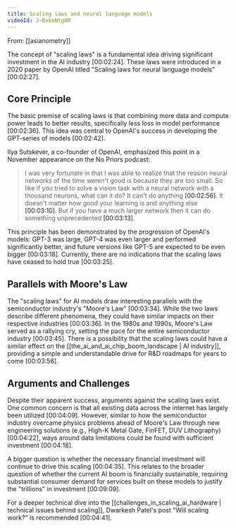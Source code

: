 ```yaml
---
title: Scaling laws and neural language models
videoId: J-BvkmNtgAM
---
```


From: [[asianometry]] <br/> 

The concept of "scaling laws" is a fundamental idea driving significant investment in the AI industry <a class="yt-timestamp" data-t="00:02:24">[00:02:24]</a>. These laws were introduced in a 2020 paper by OpenAI titled "Scaling laws for neural language models" <a class="yt-timestamp" data-t="00:02:27">[00:02:27]</a>.

## Core Principle
The basic premise of scaling laws is that combining more data and compute power leads to better results, specifically less loss in model performance <a class="yt-timestamp" data-t="00:02:36">[00:02:36]</a>. This idea was central to OpenAI's success in developing the GPT-series of models <a class="yt-timestamp" data-t="00:02:42">[00:02:42]</a>.

Ilya Sutskever, a co-founder of OpenAI, emphasized this point in a November appearance on the No Priors podcast:
> I was very fortunate in that I was able to realize that the reason neural networks of the time weren't good is because they are too small. So like if you tried to solve a vision task with a neural network with a thousand neurons, what can it do? It can't do anything <a class="yt-timestamp" data-t="00:02:56">[00:02:56]</a>. It doesn't matter how good your learning is and anything else <a class="yt-timestamp" data-t="00:03:10">[00:03:10]</a>. But if you have a much larger network then it can do something unprecedented <a class="yt-timestamp" data-t="00:03:13">[00:03:13]</a>.

This principle has been demonstrated by the progression of OpenAI's models: GPT-3 was large, GPT-4 was even larger and performed significantly better, and future versions like GPT-5 are expected to be even bigger <a class="yt-timestamp" data-t="00:03:18">[00:03:18]</a>. Currently, there are no indications that the scaling laws have ceased to hold true <a class="yt-timestamp" data-t="00:03:25">[00:03:25]</a>.

## Parallels with Moore's Law
The "scaling laws" for AI models draw interesting parallels with the semiconductor industry's "Moore's Law" <a class="yt-timestamp" data-t="00:03:34">[00:03:34]</a>. While the two laws describe different phenomena, they could have similar impacts on their respective industries <a class="yt-timestamp" data-t="00:03:36">[00:03:36]</a>. In the 1980s and 1990s, Moore's Law served as a rallying cry, setting the pace for the entire semiconductor industry <a class="yt-timestamp" data-t="00:03:45">[00:03:45]</a>. There is a possibility that the scaling laws could have a similar effect on the [[the_ai_and_ai_chip_boom_landscape | AI industry]], providing a simple and understandable drive for R&D roadmaps for years to come <a class="yt-timestamp" data-t="00:03:56">[00:03:56]</a>.

## Arguments and Challenges
Despite their apparent success, arguments against the scaling laws exist. One common concern is that all existing data across the internet has largely been utilized <a class="yt-timestamp" data-t="00:04:09">[00:04:09]</a>. However, similar to how the semiconductor industry overcame physics problems ahead of Moore's Law through new engineering solutions (e.g., High-K Metal Gate, FinFET, DUV Lithography) <a class="yt-timestamp" data-t="00:04:22">[00:04:22]</a>, ways around data limitations could be found with sufficient investment <a class="yt-timestamp" data-t="00:04:18">[00:04:18]</a>.

A bigger question is whether the necessary financial investment will continue to drive this scaling <a class="yt-timestamp" data-t="00:04:35">[00:04:35]</a>. This relates to the broader question of whether the current AI boom is financially sustainable, requiring substantial consumer demand for services built on these models to justify the "trillions" in investment <a class="yt-timestamp" data-t="00:09:09">[00:09:09]</a>.

For a deeper technical dive into the [[challenges_in_scaling_ai_hardware | technical issues behind scaling]], Dwarkesh Patel's post "Will scaling work?" is recommended <a class="yt-timestamp" data-t="00:04:41">[00:04:41]</a>.